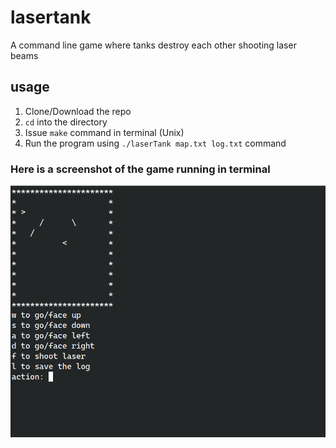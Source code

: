 # lasertank
A command line game where tanks destroy each other shooting laser beams

## usage
1. Clone/Download the repo
2. ```cd``` into the directory
3. Issue ```make``` command in terminal (Unix)
4. Run the program using ```./laserTank map.txt log.txt``` command
### Here is a screenshot of the game running in terminal
![Tux, the Linux mascot](/assets/lasertank.png)
